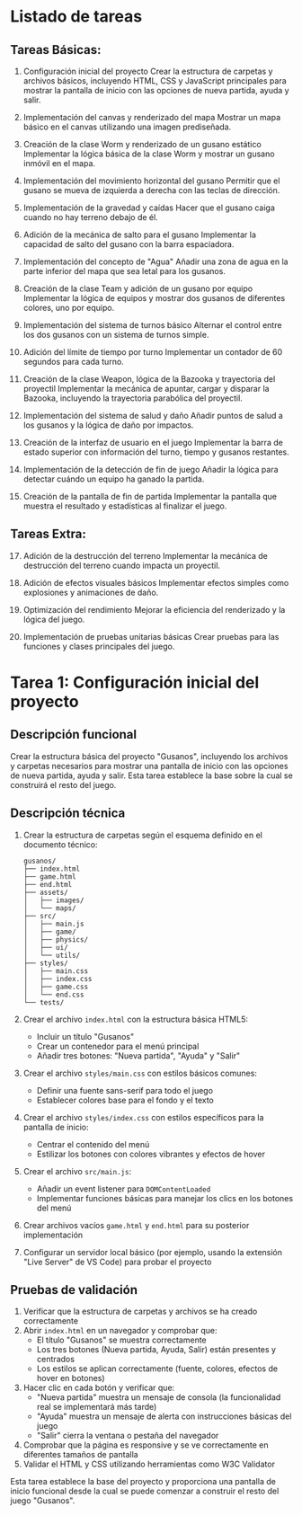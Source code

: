 # Listado de tareas

## Tareas Básicas:

1. Configuración inicial del proyecto
   Crear la estructura de carpetas y archivos básicos, incluyendo HTML, CSS y JavaScript principales para mostrar la pantalla de inicio con las opciones de nueva partida, ayuda y salir.

2. Implementación del canvas y renderizado del mapa
   Mostrar un mapa básico en el canvas utilizando una imagen prediseñada.

3. Creación de la clase Worm y renderizado de un gusano estático
   Implementar la lógica básica de la clase Worm y mostrar un gusano inmóvil en el mapa.

4. Implementación del movimiento horizontal del gusano
   Permitir que el gusano se mueva de izquierda a derecha con las teclas de dirección.

5. Implementación de la gravedad y caídas
   Hacer que el gusano caiga cuando no hay terreno debajo de él.

6. Adición de la mecánica de salto para el gusano
   Implementar la capacidad de salto del gusano con la barra espaciadora.

7. Implementación del concepto de "Agua"
   Añadir una zona de agua en la parte inferior del mapa que sea letal para los gusanos.

8. Creación de la clase Team y adición de un gusano por equipo
   Implementar la lógica de equipos y mostrar dos gusanos de diferentes colores, uno por equipo.

9. Implementación del sistema de turnos básico
   Alternar el control entre los dos gusanos con un sistema de turnos simple.

10. Adición del límite de tiempo por turno
    Implementar un contador de 60 segundos para cada turno.

11. Creación de la clase Weapon, lógica de la Bazooka y trayectoria del proyectil
    Implementar la mecánica de apuntar, cargar y disparar la Bazooka, incluyendo la trayectoria parabólica del proyectil.

12. Implementación del sistema de salud y daño
    Añadir puntos de salud a los gusanos y la lógica de daño por impactos.

13. Creación de la interfaz de usuario en el juego
    Implementar la barra de estado superior con información del turno, tiempo y gusanos restantes.

14. Implementación de la detección de fin de juego
    Añadir la lógica para detectar cuándo un equipo ha ganado la partida.

15. Creación de la pantalla de fin de partida
    Implementar la pantalla que muestra el resultado y estadísticas al finalizar el juego.

## Tareas Extra:

17. Adición de la destrucción del terreno
    Implementar la mecánica de destrucción del terreno cuando impacta un proyectil.

18. Adición de efectos visuales básicos
    Implementar efectos simples como explosiones y animaciones de daño.

19. Optimización del rendimiento
    Mejorar la eficiencia del renderizado y la lógica del juego.

20. Implementación de pruebas unitarias básicas
    Crear pruebas para las funciones y clases principales del juego.

# Tarea 1: Configuración inicial del proyecto

## Descripción funcional
Crear la estructura básica del proyecto "Gusanos", incluyendo los archivos y carpetas necesarios para mostrar una pantalla de inicio con las opciones de nueva partida, ayuda y salir. Esta tarea establece la base sobre la cual se construirá el resto del juego.

## Descripción técnica
1. Crear la estructura de carpetas según el esquema definido en el documento técnico:
   ```
   gusanos/
   ├── index.html
   ├── game.html
   ├── end.html
   ├── assets/
   │   ├── images/
   │   └── maps/
   ├── src/
   │   ├── main.js
   │   ├── game/
   │   ├── physics/
   │   ├── ui/
   │   └── utils/
   ├── styles/
   │   ├── main.css
   │   ├── index.css
   │   ├── game.css
   │   └── end.css
   └── tests/
   ```

2. Crear el archivo `index.html` con la estructura básica HTML5:
   - Incluir un título "Gusanos"
   - Crear un contenedor para el menú principal
   - Añadir tres botones: "Nueva partida", "Ayuda" y "Salir"

3. Crear el archivo `styles/main.css` con estilos básicos comunes:
   - Definir una fuente sans-serif para todo el juego
   - Establecer colores base para el fondo y el texto

4. Crear el archivo `styles/index.css` con estilos específicos para la pantalla de inicio:
   - Centrar el contenido del menú
   - Estilizar los botones con colores vibrantes y efectos de hover

5. Crear el archivo `src/main.js`:
   - Añadir un event listener para `DOMContentLoaded`
   - Implementar funciones básicas para manejar los clics en los botones del menú

6. Crear archivos vacíos `game.html` y `end.html` para su posterior implementación

7. Configurar un servidor local básico (por ejemplo, usando la extensión "Live Server" de VS Code) para probar el proyecto

## Pruebas de validación
1. Verificar que la estructura de carpetas y archivos se ha creado correctamente
2. Abrir `index.html` en un navegador y comprobar que:
   - El título "Gusanos" se muestra correctamente
   - Los tres botones (Nueva partida, Ayuda, Salir) están presentes y centrados
   - Los estilos se aplican correctamente (fuente, colores, efectos de hover en botones)
3. Hacer clic en cada botón y verificar que:
   - "Nueva partida" muestra un mensaje de consola (la funcionalidad real se implementará más tarde)
   - "Ayuda" muestra un mensaje de alerta con instrucciones básicas del juego
   - "Salir" cierra la ventana o pestaña del navegador
4. Comprobar que la página es responsive y se ve correctamente en diferentes tamaños de pantalla
5. Validar el HTML y CSS utilizando herramientas como W3C Validator

Esta tarea establece la base del proyecto y proporciona una pantalla de inicio funcional desde la cual se puede comenzar a construir el resto del juego "Gusanos".